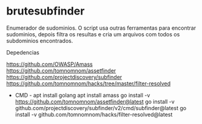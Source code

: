 # brutesubfinder


Enumerador de sudominios. 
O script usa outras ferramentas para encontrar sudominios, depois filtra os resultas e cria um arquivos com todos os subdominios encontrados.


Depedencias

https://github.com/OWASP/Amass
https://github.com/tomnomnom/assetfinder
https://github.com/projectdiscovery/subfinder
https://github.com/tomnomnom/hacks/tree/master/filter-resolved


- CMD -
  apt install golang
  apt install amass
  go install -v https://github.com/tomnomnom/assetfinder@latest
  go install -v github.com/projectdiscovery/subfinder/v2/cmd/subfinder@latest
  go install -v github.com/tomnomnom/hacks/filter-resolved@latest

